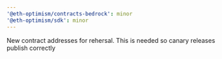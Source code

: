 ```yaml
---
'@eth-optimism/contracts-bedrock': minor
'@eth-optimism/sdk': minor
---
```


New contract addresses for rehersal. This is needed so canary releases publish correctly
